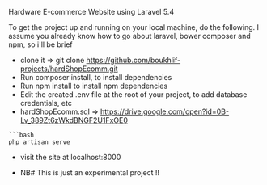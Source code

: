 Hardware E-commerce Website using Laravel 5.4

To get the project up and running on your local machine, do the following. I assume you already know how to go about laravel, bower composer and npm, so i'll be brief

- clone it => git clone https://github.com/boukhlif-projects/hardShopEcomm.git
- Run composer install, to install dependencies
- Run npm install to install npm dependencies
- Edit the created .env file at the root of your project, to add database credentials, etc
- hardShopEcomm.sql => https://drive.google.com/open?id=0B-Lv_389Zt6zWkdBNGF2U1FxOE0
```
```bash
php artisan serve
```
- visit the site at localhost:8000

- NB# This is just an experimental project !!
